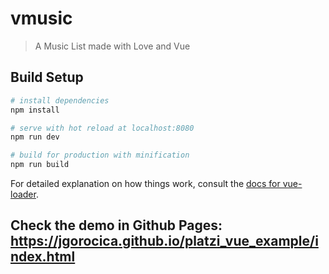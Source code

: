 # vmusic

> A Music List made with Love and Vue

## Build Setup

``` bash
# install dependencies
npm install

# serve with hot reload at localhost:8080
npm run dev

# build for production with minification
npm run build
```

For detailed explanation on how things work, consult the [docs for vue-loader](http://vuejs.github.io/vue-loader).


## Check the demo in Github Pages: https://jgorocica.github.io/platzi_vue_example/index.html
